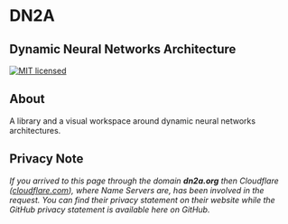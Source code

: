 # DN2A #

## Dynamic Neural Networks Architecture ##

[![MIT licensed](https://img.shields.io/badge/license-MIT-blue.svg)](https://raw.githubusercontent.com/antoniodeluca/dn2a/main/LICENSE)

## About ##

A library and a visual workspace around dynamic neural networks architectures.

## Privacy Note ##

*If you arrived to this page through the domain **dn2a.org** then Cloudflare (<a href="https://cloudflare.com">cloudflare.com</a>), where Name Servers are, has been involved in the request. You can find their privacy statement on their website while the GitHub privacy statement is available here on GitHub.*
